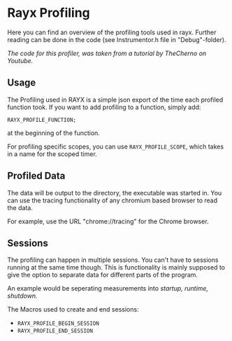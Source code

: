 # Rayx Profiling

Here you can find an overview of the profiling tools used in rayx. Further reading can be done in the code (see Instrumentor.h file in "Debug"-folder).

_The code for this profiler, was taken from a tutorial by TheCherno on Youtube._

## Usage

The Profiling used in RAYX is a simple json export of the time each profiled function took. If you want to add profiling to a function, simply add:

`RAYX_PROFILE_FUNCTION;`

at the beginning of the function. 

For profiling specific scopes, you can use `RAYX_PROFILE_SCOPE`, which takes in a name for the scoped timer. 

## Profiled Data

The data will be output to the directory, the executable was started in. You can use the tracing functionality of any chromium based browser to read the data.

For example, use the URL "chrome://tracing" for the Chrome browser.

## Sessions

The profiling can happen in multiple sessions. You can't have to sessions running at the same time though. This is functionality is mainly supposed to give the option to separate data for different parts of the program. 

An example would be seperating measurements into _startup, runtime, shutdown._ 

The Macros used to create and end sessions:

* `RAYX_PROFILE_BEGIN_SESSION`
* `RAYX_PROFILE_END_SESSION` 